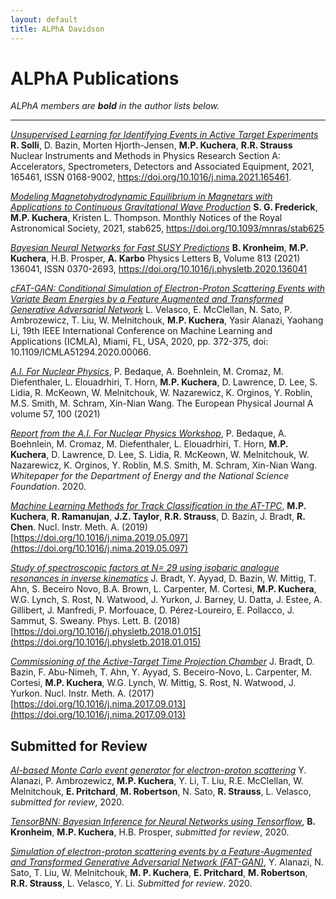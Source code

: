 ```yaml
---
layout: default
title: ALPhA Davidson
---
```


# ALPhA Publications

*ALPhA members are **bold** in the author lists below.*

---------
[*Unsupervised Learning for Identifying Events in Active Target Experiments*](https://arxiv.org/abs/2008.02757) **R. Solli**, D. Bazin, Morten Hjorth-Jensen, **M.P. Kuchera**, **R.R. Strauss** Nuclear Instruments and Methods in Physics Research Section A: Accelerators, Spectrometers, Detectors and Associated Equipment, 2021, 165461, ISSN 0168-9002, https://doi.org/10.1016/j.nima.2021.165461.



[*Modeling Magnetohydrodynamic Equilibrium in Magnetars with Applications to Continuous Gravitational Wave Production*](https://academic.oup.com/mnras/article-abstract/503/2/2764/6164856) **S. G. Frederick**, **M.P. Kuchera**, Kristen L. Thompson. Monthly Notices of the Royal Astronomical Society, 2021, stab625, https://doi.org/10.1093/mnras/stab625

[*Bayesian Neural Networks for Fast SUSY Predictions*](https://doi.org/10.1016/j.physletb.2020.136041)  **B. Kronheim**, **M.P. Kuchera**, H.B. Prosper, **A. Karbo** Physics Letters B, Volume 813 (2021) 136041, ISSN 0370-2693, https://doi.org/10.1016/j.physletb.2020.136041

[*cFAT-GAN: Conditional Simulation of Electron-Proton Scattering Events with Variate Beam Energies by a Feature Augmented and Transformed Generative Adversarial Network*](https://ieeexplore.ieee.org/document/9356177) L. Velasco, E. McClellan, N. Sato, P. Ambrozewicz, T. Liu, W. Melnitchouk, **M.P. Kuchera**, Yasir Alanazi, Yaohang Li, 19th IEEE International Conference on Machine Learning and Applications (ICMLA), Miami, FL, USA, 2020, pp. 372-375, doi: 10.1109/ICMLA51294.2020.00066.


[*A.I. For Nuclear Physics*](https://link.springer.com/article/10.1140/epja/s10050-020-00290-x), P. Bedaque, A. Boehnlein, M. Cromaz, M. Diefenthaler, L. Elouadrhiri, T. Horn, **M.P. Kuchera**, D. Lawrence, D. Lee, S. Lidia, R. McKeown, W. Melnitchouk, W. Nazarewicz, K. Orginos, Y. Roblin, M.S. Smith, M. Schram, Xin-Nian Wang. The European Physical Journal A volume 57, 100 (2021)

[*Report from the A.I. For Nuclear Physics Workshop*](https://arxiv.org/abs/2006.05422), P. Bedaque, A. Boehnlein, M. Cromaz, M. Diefenthaler, L. Elouadrhiri, T. Horn, **M.P. Kuchera**, D. Lawrence, D. Lee, S. Lidia, R. McKeown, W. Melnitchouk, W. Nazarewicz, K. Orginos, Y. Roblin, M.S. Smith, M. Schram, Xin-Nian Wang. *Whitepaper for the Department of Energy and the National Science Foundation*. 2020.



[*Machine Learning Methods for Track Classification in the AT-TPC*](https://arxiv.org/abs/1810.10350), **M.P. Kuchera**, **R. Ramanujan**, **J.Z. Taylor**, **R.R. Strauss**, D. Bazin, J. Bradt, **R. Chen**. Nucl. Instr. Meth. A. (2019) [https://doi.org/10.1016/j.nima.2019.05.097](https://doi.org/10.1016/j.nima.2019.05.097)

[*Study of spectroscopic factors at N= 29 using isobaric analogue resonances in inverse kinematics*](https://www.sciencedirect.com/science/article/pii/S0370269318300236) J. Bradt, Y. Ayyad, D. Bazin, W. Mittig, T. Ahn, S. Beceiro Novo, B.A. Brown, L. Carpenter, M. Cortesi, **M.P. Kuchera**, W.G. Lynch, S. Rost, N. Watwood, J. Yurkon, J. Barney, U. Datta, J. Estee, A. Gillibert, J. Manfredi, P. Morfouace, D. Pérez-Loureiro, E. Pollacco, J. Sammut, S. Sweany. Phys. Lett. B. (2018) [https://doi.org/10.1016/j.physletb.2018.01.015](https://doi.org/10.1016/j.physletb.2018.01.015)

[*Commissioning of the Active-Target Time Projection Chamber*](https://www.sciencedirect.com/science/article/pii/S0168900217309683) J. Bradt, D. Bazin, F. Abu-Nimeh, T. Ahn, Y. Ayyad, S. Beceiro-Novo, L. Carpenter, M. Cortesi, **M.P. Kuchera**, W.G. Lynch, W. Mittig, S. Rost, N. Watwood, J. Yurkon. Nucl. Instr. Meth. A. (2017) [https://doi.org/10.1016/j.nima.2017.09.013](https://doi.org/10.1016/j.nima.2017.09.013)


## Submitted for Review



[*AI-based Monte Carlo event generator for electron-proton scattering*](https://arxiv.org/abs/2008.03151) Y. Alanazi, P. Ambrozewicz, **M.P. Kuchera**, Y. Li, T. Liu, R.E.
  McClellan, W. Melnitchouk, **E. Pritchard**, **M. Robertson**, N. Sato, **R. Strauss**,
  L. Velasco, *submitted for review*, 2020.

[*TensorBNN: Bayesian Inference for Neural Networks using Tensorflow*](https://arxiv.org/abs/2009.14393), **B. Kronheim**, **M.P. Kuchera**, H.B. Prosper, *submitted for review*, 2020.

[*Simulation of electron-proton scattering events by a Feature-Augmented and Transformed Generative Adversarial Network (FAT-GAN)*](https://arxiv.org/abs/2001.11103), Y. Alanazi, N. Sato, T. Liu, W. Melnitchouk, **M. P. Kuchera**, **E. Pritchard**, **M. Robertson**, **R.R. Strauss**, L. Velasco, Y. Li. *Submitted for review*. 2020.
